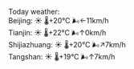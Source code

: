 Today weather:  
Beijing: ☀️ 🌡️+20°C 🌬️←11km/h  
Tianjin: ☀️ 🌡️+22°C 🌬️↑0km/h  
Shijiazhuang: ☀️ 🌡️+20°C 🌬️↗7km/h  
Tangshan: ☀️ 🌡️+19°C 🌬️↑7km/h  

